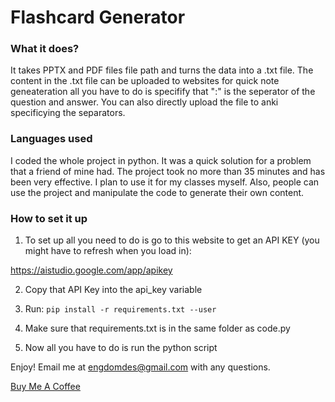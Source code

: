 # Flashcard Generator 

### What it does?
It takes PPTX and PDF files file path and turns the data into a .txt file. The content in the .txt file can be uploaded to websites for quick note geneateration all you have to do is specifify that ":" is the seperator of the question and answer. You can also directly upload the file to anki specificying the separators.

### Languages used
I coded the whole project in python. It was a quick solution for a problem that a friend of mine had. The project took no more than 35 minutes and has been very effective. I plan to use it for my classes myself. Also, people can use the project and manipulate the code to generate their own content.

### How to set it up

1. To set up all you need to do is go to this website to get an API KEY (you might have to refresh when you load in): 

https://aistudio.google.com/app/apikey

2. Copy that API Key into the api_key variable 

3. Run: ```pip install -r requirements.txt --user```

4. Make sure that requirements.txt is in the same folder as code.py

5. Now all you have to do is run the python script

Enjoy! Email me at engdomdes@gmail.com with any questions. 

[Buy Me A Coffee](https://buymeacoffee.com/engineerdom)
